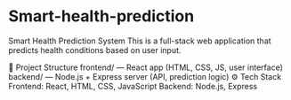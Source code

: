 # Smart-health-prediction
Smart Health Prediction System
This is a full-stack web application that predicts health conditions based on user input.

📁 Project Structure
frontend/ — React app (HTML, CSS, JS, user interface)
backend/ — Node.js + Express server (API, prediction logic)
⚙️ Tech Stack
Frontend: React, HTML, CSS, JavaScript
Backend: Node.js, Express
